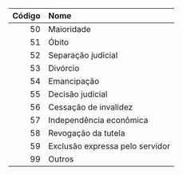 | Código | Nome                              |
 | -----: | :-------------------------------- |
 | 50     | Maioridade                        |
 | 51     | Óbito                             |
 | 52     | Separação judicial                |
 | 53     | Divórcio                          |
 | 54     | Emancipação                       |
 | 55     | Decisão judicial                  |
 | 56     | Cessação de invalidez             |
 | 57     | Independência econômica           |
 | 58     | Revogação da tutela               |
 | 59     | Exclusão expressa pelo servidor   |
 | 99     | Outros                            |
 
